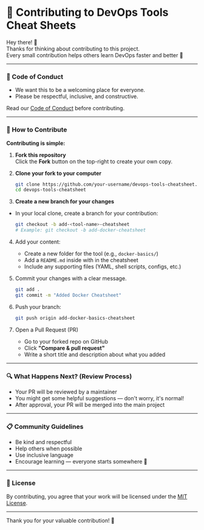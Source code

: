 # 🙌 Contributing to DevOps Tools Cheat Sheets

Hey there! 👋  
Thanks for thinking about contributing to this project.  
Every small contribution helps others learn DevOps faster and better 🚀

---

### 🤝 Code of Conduct

- We want this to be a welcoming place for everyone.  
- Please be respectful, inclusive, and constructive.

Read our [Code of Conduct](./CODE_OF_CONDUCT.md) before contributing.

---

### 🚀 How to Contribute

**Contributing is simple:**

1. **Fork this repository**  
   Click the **Fork** button on the top-right to create your own copy.

2. **Clone your fork to your computer**  
   ```sh
   git clone https://github.com/your-username/devops-tools-cheatsheet.git
   cd devops-tools-cheatsheet
   ```

3. **Create a new branch for your changes**  
- In your local clone, create a branch for your contribution:
   ```sh
   git checkout -b add-<tool-name>-cheatsheet
   # Example: git checkout -b add-docker-cheatsheet
   ```

4. Add your content:
   - Create a new folder for the tool (e.g., `docker-basics/`)
   - Add a `README.md` inside with in the cheatsheet
   - Include any supporting files (YAML, shell scripts, configs, etc.)
  
5. Commit your changes with a clear message.
   ```sh
   git add .
   git commit -m "Added Docker Cheatsheet"
   ```

6. Push your branch:
   ```sh
   git push origin add-docker-basics-cheatsheet
   ```

7. Open a Pull Request (PR)
   - Go to your forked repo on GitHub
   - Click **"Compare & pull request"**
   - Write a short title and description about what you added

---

### 🔍 What Happens Next? (Review Process)

- Your PR will be reviewed by a maintainer
- You might get some helpful suggestions — don't worry, it's normal!
- After approval, your PR will be merged into the main project

---

### 📋 Community Guidelines

- Be kind and respectful
- Help others when possible
- Use inclusive language
- Encourage learning — everyone starts somewhere 🌱

---
### 📜 License

By contributing, you agree that your work will be licensed under the [MIT License](./LICENSE).

---

Thank you for your valuable contribution! 💙